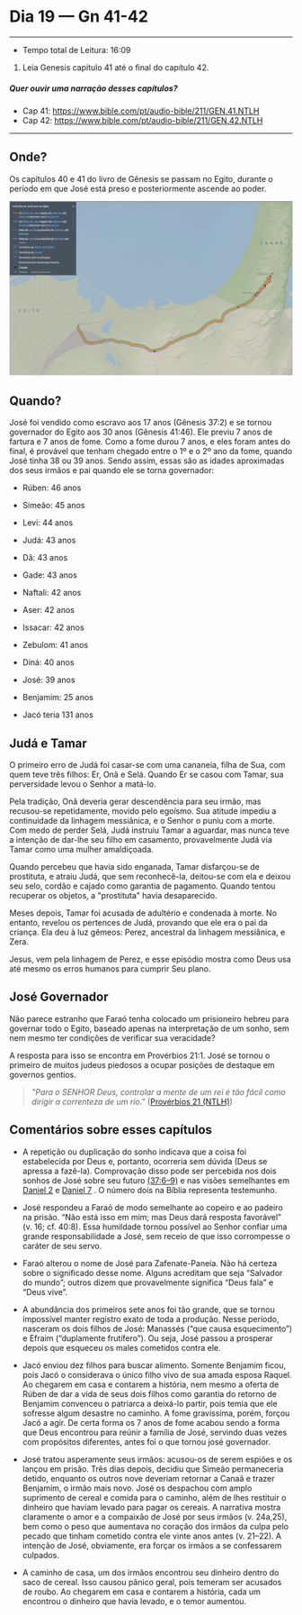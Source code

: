 # Dia 19 — Gn 41-42

--- 

- Tempo total de Leitura: 16:09

1. Leia Genesis capítulo 41 até o final do capítulo 42.

##### Quer ouvir uma narração desses capítulos?

- Cap 41: https://www.bible.com/pt/audio-bible/211/GEN.41.NTLH
- Cap 42: https://www.bible.com/pt/audio-bible/211/GEN.42.NTLH

---

## Onde?

Os capítulos 40 e 41 do livro de Gênesis se passam no Egito, durante o período em que José está preso e posteriormente ascende ao poder.

![img_1.png](../images/img_26.png)


## Quando?

José foi vendido como escravo aos 17 anos (Gênesis 37:2) e se tornou governador do Egito aos 30 anos (Gênesis 41:46). Ele previu 7 anos de fartura e 7 anos de fome. Como a fome durou 7 anos, e eles foram antes do final, é provável que tenham chegado entre o 1º e o 2º ano da fome, quando José tinha 38 ou 39 anos. Sendo assim, essas são as idades aproximadas dos seus irmãos e pai quando ele se torna governador:

- Rúben: 46 anos
- Simeão: 45 anos
- Levi: 44 anos
- Judá: 43 anos
- Dã: 43 anos
- Gade: 43 anos
- Naftali: 42 anos
- Aser: 42 anos
- Issacar: 42 anos
- Zebulom: 41 anos
- Diná: 40 anos
- José: 39 anos
- Benjamim: 25 anos


- Jacó teria 131 anos



## Judá e Tamar

O primeiro erro de Judá foi casar-se com uma cananeia, filha de Sua, com quem teve três filhos: Er, Onã e Selá. Quando Er se casou com Tamar, sua perversidade levou o Senhor a matá-lo.

Pela tradição, Onã deveria gerar descendência para seu irmão, mas recusou-se repetidamente, movido pelo egoísmo. Sua atitude impediu a continuidade da linhagem messiânica, e o Senhor o puniu com a morte. Com medo de perder Selá, Judá instruiu Tamar a aguardar, mas nunca teve a intenção de dar-lhe seu filho em casamento, provavelmente Judá via Tamar como uma mulher amaldiçoada.

Quando percebeu que havia sido enganada, Tamar disfarçou-se de prostituta, e atraiu Judá, que sem reconhecê-la, deitou-se com ela e deixou seu selo, cordão e cajado como garantia de pagamento. Quando tentou recuperar os objetos, a "prostituta" havia desaparecido.

Meses depois, Tamar foi acusada de adultério e condenada à morte. No entanto, revelou os pertences de Judá, provando que ele era o pai da criança. Ela deu à luz gêmeos: Perez, ancestral da linhagem messiânica, e Zera.

Jesus, vem pela linhagem de Perez, e esse episódio mostra como Deus usa até mesmo os erros humanos para cumprir Seu plano.

## José Governador

Não parece estranho que Faraó tenha colocado um prisioneiro hebreu para governar todo o Egito, baseado apenas na interpretação de um sonho, sem nem mesmo ter condições de verificar sua veracidade?

A resposta para isso se encontra em Provérbios 21:1. José se tornou o primeiro de muitos judeus piedosos a ocupar posições de destaque em governos gentios.

> *"Para o SENHOR Deus, controlar a mente de um rei é tão fácil como dirigir a correnteza de um rio."* (<a href="https://www.bible.com/pt/bible/211/PRO.21.NTLH" target="_blank" onclick="window.open(this.href, 'popup', 'width=600,height=400'); return false;">Provérbios 21 (NTLH)</a>)


## Comentários sobre esses capítulos
- A repetição ou duplicação do sonho indicava que a coisa foi estabelecida por Deus e, portanto, ocorreria sem dúvida (Deus se apressa a fazê-la). Comprovação disso pode ser percebida nos dois sonhos de José sobre seu futuro 
  <a href="https://www.bible.com/pt/bible/211/GEN.37.NTLH#:~:text=sonho%20que%20tive.-,7Sonhei,-que%20est%C3%A1vamos%20no" target="_blank" onclick="window.open(this.href, 'popup', 'width=600,height=400'); return false;">(37:6–9)</a>
 e nas visões semelhantes em <a href="https://www.bible.com/pt/bible/211/DAN.2.NTLH" target="_blank" onclick="window.open(this.href, 'popup', 'width=600,height=400'); return false;">Daniel 2</a>
  e <a href="https://www.bible.com/pt/bible/211/DAN.7.NTLH" target="_blank" onclick="window.open(this.href, 'popup', 'width=600,height=400'); return false;">Daniel 7</a>
  . O número dois na Bíblia representa testemunho.


- José respondeu a Faraó de modo semelhante ao copeiro e ao padeiro na prisão. “Não está isso em mim; mas Deus dará resposta favorável” (v. 16; cf. 40:8). Essa humildade tornou possível ao Senhor confiar uma grande responsabilidade a José, sem receio de que isso corrompesse o caráter de seu servo.


- Faraó alterou o nome de José para Zafenate-Paneia. Não há certeza sobre o significado desse nome. Alguns acreditam que seja “Salvador do mundo”; outros dizem que provavelmente significa “Deus fala” e “Deus vive”.


- A abundância dos primeiros sete anos foi tão grande, que se tornou impossível manter registro exato de toda a produção. Nesse período, nasceram os dois filhos de José: Manassés (“que causa esquecimento”) e Efraim (“duplamente frutífero”). Ou seja, José passou a prosperar depois que esqueceu os males cometidos contra ele.


- Jacó enviou dez filhos para buscar alimento. Somente Benjamim ficou, pois Jacó o considerava o único filho vivo de sua amada esposa Raquel. Ao chegarem em casa e contarem a história, nem mesmo a oferta de Rúben de dar a vida de seus dois filhos como garantia do retorno de Benjamim convenceu o patriarca a deixá-lo partir, pois temia que ele sofresse algum desastre no caminho. A fome gravíssima, porém, forçou Jacó a agir. De certa forma os 7 anos de fome acabou sendo a forma que Deus encontrou para reúnir a família de José, servindo duas vezes com propósitos diferentes, antes foi o que tornou josé governador.


- José tratou asperamente seus irmãos: acusou-os de serem espiões e os lançou em prisão. Três dias depois, decidiu que Simeão permaneceria detido, enquanto os outros nove deveriam retornar a Canaã e trazer Benjamim, o irmão mais novo. José os despachou com amplo suprimento de cereal e comida para o caminho, além de lhes restituir o dinheiro que haviam levado para pagar os cereais. A narrativa mostra claramente o amor e a compaixão de José por seus irmãos (v. 24a,25), bem como o peso que aumentava no coração dos irmãos da culpa pelo pecado que tinham cometido contra ele vinte anos antes (v. 21–22). A intenção de José, obviamente, era forçar os irmãos a se confessarem culpados.


- A caminho de casa, um dos irmãos encontrou seu dinheiro dentro do saco de cereal. Isso causou pânico geral, pois temeram ser acusados de roubo. Ao chegarem em casa e contarem a história, cada um encontrou o dinheiro que havia levado, e o temor aumentou.

